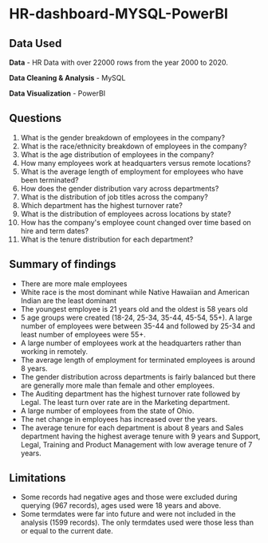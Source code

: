 # HR-dashboard-MYSQL-PowerBI

## Data Used

**Data** - HR Data with over 22000 rows from the year 2000 to 2020.

**Data Cleaning & Analysis** - MySQL

**Data Visualization** - PowerBI

## Questions

1. What is the gender breakdown of employees in the company?
2. What is the race/ethnicity breakdown of employees in the company?
3. What is the age distribution of employees in the company?
4. How many employees work at headquarters versus remote locations?
5. What is the average length of employment for employees who have been terminated?
6. How does the gender distribution vary across departments?
7. What is the distribution of job titles across the company?
8. Which department has the highest turnover rate?
9. What is the distribution of employees across locations by state?
10. How has the company's employee count changed over time based on hire and term dates?
11. What is the tenure distribution for each department?

## Summary of findings

- There are more male employees
- White race is the most dominant while Native Hawaiian and American Indian are the least dominant
- The youngest employee is 21 years old and the oldest is 58 years old
- 5 age groups were created (18-24, 25-34, 35-44, 45-54, 55+). A large number of employees were between 35-44 and followed by 25-34 and least number of employees were 55+.
- A large number of employees work at the headquarters rather than working in remotely.
- The average length of employment for terminated employees is around 8 years.
- The gender distribution across departments is fairly balanced but there are generally more male than female and other employees.
- The Auditing department has the highest turnover rate followed by Legal. The least turn over rate are in the Marketing department.
- A large number of employees from the state of Ohio.
- The net change in employees has increased over the years.
- The average tenure for each department is about 8 years and Sales department having the highest average tenure with 9 years and Support, Legal, Training and Product Management with low average tenure of 7 years.

## Limitations

- Some records had negative ages and those were excluded during querying (967 records), ages used were 18 years and above.
- Some termdates were far into future and were not included in the analysis (1599 records). The only termdates used were those less than or equal to the current date. 





